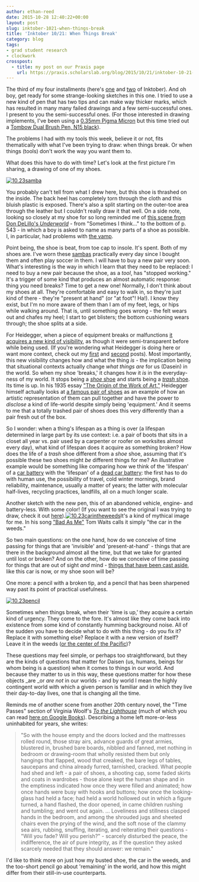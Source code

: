 ```yaml
---
author: ethan-reed
date: 2015-10-28 12:40:22+00:00
layout: post
slug: inktober-1021-when-things-break
title: 'Inktober 10/21: When Things Break'
category: blog
tags:
- grad student research
- clockwork
crosspost:
  - title: my post on our Praxis page
    url: https://praxis.scholarslab.org/blog/2015/10/21/inktober-10-21-when-things-break/
---
```


The third of my four installments (here's [one](http://scholarslab.org/inktober-105-three-sketches/) and [two](http://scholarslab.org/inktober-1013-time-pieces-and-graphs/) of Inktober). And oh boy, get ready for some strange-looking sketches in this one. I tried to use a new kind of pen that has two tips and can make way thicker marks, which has resulted in many many failed drawings and a few semi-successful ones. I present to you the semi-successful ones. (For those interested in drawing implements, I've been using a [0.35mm Pigma Micron](http://sakuraofamerica.com/pen-archival) but this time tried out a [Tombow Dual Brush Pen, N15 black](http://tombowusa.com/dual-brush-pen-602.html)).

The problems I had with my tools this week, believe it or not, fits thematically with what I've been trying to draw: when things break. Or when things (tools) don't work the way you want them to.

What does this have to do with time? Let's look at the first picture I'm sharing, a drawing of one of my shoes.

[![10.23samba](http://static.scholarslab.org/wp-content/uploads/2015/10/10.23samba-e1445898376493.jpg)](http://static.scholarslab.org/wp-content/uploads/2015/10/10.23samba-e1445898376493.jpg)

You probably can't tell from what I drew here, but this shoe is thrashed on the inside. The back heel has completely torn through the cloth and this bluish plastic is exposed. There's also a split starting on the outer-toe area through the leather but I couldn't really draw it that well. On a side note, looking so closely at my shoe for so long reminded me of [this scene from Don DeLillo's _Underworld_](https://books.google.com/books?id=Ug3ArDMHLnQC&pg=PA540&lpg=PA540&dq=delillo+underworld+shoe+name+the+parts&source=bl&ots=fWnNKYyQUi&sig=KI5UxZA50WbPPs_DtATUDEeNygE&hl=en&sa=X&ved=0CCgQ6AEwAmoVChMI8N3n85_UyAIVRHY-Ch08OAK9#v=onepage&q=delillo%20underworld%20shoe%20name%20the%20parts&f=false) - from "Sometimes I think..." to the bottom of p. 543 - in which a boy is asked to name as many parts of a shoe as possible. I, in particular, had problems with [the vamp](http://www.shoeguide.org/shoe_anatomy/).

Point being, the shoe is beat, from toe cap to insole. It's spent. Both of my shoes are. I've worn these [sambas](http://www.adidas.com/us/samba-classic-shoes/034563.html) practically every day since I bought them and often play soccer in them. I will have to buy a new pair very soon. What's interesting is the way in which I learn that they need to be replaced: I need to buy a new pair because the shoe, as a _tool_, has "stopped working." It's a trigger of some kind that produces an almost automatic response: thing you need breaks? Time to get a new one! Normally, I don't think about my shoes at all. They're comfortable and easy to walk in, so they're just kind of there - they're "present at hand" (or "at foot"! Ha!). I know they exist, but I'm no more aware of them than I am of my feet, legs, or hips while walking around. That is, until something goes wrong - the felt wears out and chafes my heel; I start to get blisters; the bottom cushioning wears through; the shoe splits at a side.

For Heidegger, when a piece of equipment breaks or malfunctions [it acquires a new kind of visibility](http://plato.stanford.edu/entries/heidegger/#ModEnc), as though it were semi-transparent before while being used. (If you're wondering what Heidegger is doing here or want more context, check out my [first](http://scholarslab.org/inktober-105-three-sketches/) and [second](http://scholarslab.org/inktober-1013-time-pieces-and-graphs/) posts). Most importantly, this new visibility changes how and what the thing _is_ - the implication being that situational contexts actually change _what things are_ for us (Dasein) in the world. So when my shoe 'breaks,' it changes how it _is_ in the everyday-ness of my world. It stops being a [_shoe_ shoe](http://www.polyvore.com/cgi/img-thing?.out=jpg&size=l&tid=71957156) and starts being a [_trash_ shoe](http://www.celia-pardini.fr/_/rsrc/1316020452111/my-destroyed-shoes/destroyShoes3.jpg). Its time is up. In his 1935 essay ["The Origin of the Work of Art,"](http://plato.stanford.edu/entries/heidegger-aesthetics/#HeiForArtIntThrPilHeiUndArt) Heidegger himself actually looks at [a famous pair of shoes](http://harpers.org/wp-content/uploads/van-gogh-a-pair-of-shoes.jpg) as an example of how an artistic representation of them can pull together and have the power to _disclose_ a kind of life-world despite simply being 'equipment.' And it seems to me that a totally trashed pair of shoes does this very differently than a pair fresh out of the box.

So I wonder: when a thing's lifespan as a thing is over (a lifespan determined in large part by its use context: i.e. a pair of boots that sits in a closet all year vs. pair used by a carpenter or roofer on worksites almost every day), what kind of lifespan does it acquire as something broken? How does the life of a _trash_ shoe different from a _shoe_ shoe, assuming that it's possible these two shoes might _be_ different things for me? An illustrative example would be something like comparing how we think of the 'lifespan' of a [car battery](http://www.carsofamericainc.com/wp-content/uploads/2013/06/iStock_000013970322XSmall.jpg) with the 'lifespan' of a [dead car battery](http://www.fullcarservice.org/images/category/carblog/carnews/bat_last/car-battery1.jpg): the first has to do with human use, the possibility of travel, cold winter mornings, brand reliability, maintenance, usually a matter of years; the latter with molecular half-lives, recycling practices, landfills, all on a much longer scale.

Another sketch with the new pen, this of an abandoned vehicle, engine- and battery-less. With some color! (If you want to see the original I was trying to draw, check it out [here](http://i.ytimg.com/vi/j2SGlkFfH3Y/maxresdefault.jpg)).[![10.23carintheweeds](http://static.scholarslab.org/wp-content/uploads/2015/10/10.23carintheweeds-e1445898394399.jpg)](http://static.scholarslab.org/wp-content/uploads/2015/10/10.23carintheweeds-e1445898394399.jpg)It's a kind of mythical image for me. In his song ["Bad As Me"](http://www.tomwaits.com/songs/song/368/Bad_As_Me/) Tom Waits calls it simply "the car in the weeds."

So two main questions: on the one hand, how do we conceive of time passing for things that are 'invisible' and 'present-at-hand' - things that are there in the background almost all the time, but that we take for granted until lost or broken? And on the other, how do we conceive of time passing for things that are out of sight _and_ mind - [things that have been cast aside](http://www.theatlantic.com/business/archive/2012/06/26-trillion-pounds-of-garbage-where-does-the-worlds-trash-go/258234/), like this car is now, or my shoe soon will be?

One more: a pencil with a broken tip, and a pencil that has been sharpened way past its point of practical usefulness.

[![10.23pencil](http://static.scholarslab.org/wp-content/uploads/2015/10/10.23pencil-e1445898361502.jpg)](http://static.scholarslab.org/wp-content/uploads/2015/10/10.23pencil-e1445898361502.jpg)

Sometimes when things break, when their 'time is up,' they acquire a certain kind of urgency. They come to the fore. It's almost like they come back into existence from some kind of constantly humming background noise. All of the sudden you have to decide what to do with this thing - do you fix it? Replace it with something else? Replace it with a new version of itself? Leave it in the weeds ([or the center of the Pacific](https://en.wikipedia.org/wiki/Great_Pacific_garbage_patch))?

These questions may feel simple, or perhaps too straightforward, but they are the kinds of questions that matter for Daisen (us, humans, beings for whom being is a question) when it comes to things in our world. And because they matter to us in this way, these questions matter for how these objects _are _or _are not_ in our worlds - and by world I mean the highly contingent world with which a given person is familiar and in which they live their day-to-day lives, one that is changing all the time.

Reminds me of another scene from another 20th century novel, the "Time Passes" section of Virginia Woolf's _[To the Lighthouse](https://en.wikipedia.org/wiki/To_the_Lighthouse)_ (much of which you can read [here on Google Books](https://books.google.com/books?id=ng0Tg0FhRggC&q=time+passes#v=snippet&q=time%20passes&f=false)). Describing a home left more-or-less uninhabited for years, she writes:

> "So with the house empty and the doors locked and the mattresses rolled round, those stray airs, advance guards of great armies, blustered in, brushed bare boards, nibbled and fanned, met nothing in bedroom or drawing-room that wholly resisted them but only hangings that flapped, wood that creaked, the bare legs of tables, saucepans and china already furred, tarnished, cracked. What people had shed and left - a pair of shoes, a shooting cap, some faded skirts and coats in wardrobes - those alone kept the human shape and in the emptiness indicated how once they were filled and animated; how once hands were busy with hooks and buttons; how once the looking-glass had held a face; had held a world hollowed out in which a figure turned, a hand flashed, the door opened, in came children rushing and tumbling; and went out again. ... Loveliness and stillness clasped hands in the bedroom, and among the shrouded jugs and sheeted chairs even the prying of the wind, and the soft nose of the clammy sea airs, rubbing, snuffing, iterating, and reiterating their questions - "Will you fade? Will you perish?" - scarcely disturbed the peace, the indifference, the air of pure integrity, as if the question they asked scarcely needed that they should answer: we remain."

I'd like to think more on just how my busted shoe, the car in the weeds, and the too-short pencil go about 'remaining' in the world, and how this might differ from their still-in-use counterparts.
